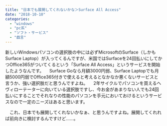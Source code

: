```yaml
---
title: "日本でも展開してくれないかな＞Surface All Access"
date: "2018-10-10"
categories: 
  - "windows"
  - "pc系"
  - "ソフト・サービス"
  - "戯言"
---
```


新しいWindowsパソコンの選択肢の中には必ずMicrosoftのSurface（しかもSurface Laptop）が入ってくるんですが、米国ではSurfaceを24回払いにしてかつOffice365がついてくるという「Surface All Access」というサービスを開始したようなんです。 　Surface Goなら月額3000円弱、Surface Laptopでも月額5000円弱でOffice365付きで使えると考えるとなかなか悪くないサービスと言うか、強い選択肢だと思うんですよね。 　2年サイクルでパソコンを買えるヘヴィローテーターに向いている選択肢ですし、今お金があまりない人でも24回払いにすることでそれなりの性能のパソコンを手元においておけるというサービスなので一定のニーズはあると思います。

　これ、日本でも展開してくれないかなぁ、と思うんですよね。展開してくれれば前向きに検討するんですけど……。
